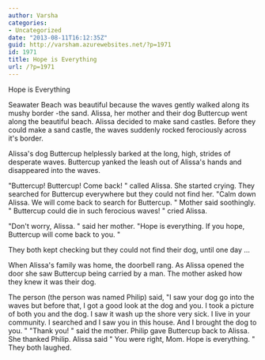```yaml
---
author: Varsha
categories:
- Uncategorized
date: "2013-08-11T16:12:35Z"
guid: http://varsham.azurewebsites.net/?p=1971
id: 1971
title: Hope is Everything
url: /?p=1971
---
```


Hope is Everything 

Seawater Beach was beautiful because the waves gently walked along its mushy border -the sand. Alissa, her mother and their dog Buttercup went along the beautiful beach. Alissa decided to make sand castles. Before they could make a sand castle, the waves suddenly rocked ferociously across it's border.
  
Alissa's dog Buttercup helplessly barked at the long, high, strides of desperate waves. Buttercup yanked the leash out of Alissa's hands and disappeared into the waves.
    
 "Buttercup! Buttercup! Come back! " called Alissa. She started crying. They searched for Buttercup everywhere but they could not find her.  "Calm down Alissa. We will come back to search for Buttercup. " Mother said soothingly.  " Buttercup could die in such ferocious waves! " cried Alissa.
  
 "Don't worry, Alissa.  " said her mother.  "Hope is everything. If you hope, Buttercup will come back to you. "
  
They both kept checking but they could not find their dog, until one day ...
  
When Alissa's family was home, the doorbell rang. As Alissa opened the door she saw Buttercup being carried by a man. The mother asked how they knew it was their dog.
  
The person (the person was named Philip) said,  "I saw your dog go into the waves but before that, I got a good look at the dog and you. I took a picture of both you and the dog. I saw it wash up the shore very sick. I live in your community. I searched and I saw you in this house. And I brought the dog to you. "  "Thank you! " said the mother. Philip gave Buttercup back to Alissa. She thanked Philip. Alissa said  " You were right, Mom. Hope is everything. " They both laughed.